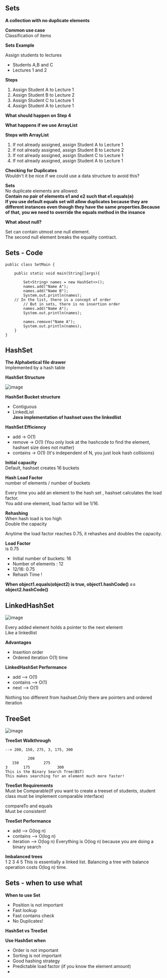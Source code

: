 ## Sets  

**A collection with no duplicate elements**  

**Common use case**  
Classification of items  

**Sets Example**  

Assign students to lectures  

- Students A,B and C
- Lectures 1 and 2  

**Steps**  

1. Assign Student A to Lecture 1  
2. Assign Student B to Lecture 2  
3. Assign Student C to Lecture 1  
4. Assign Student A to Lecture 1  

**What should happen on Step 4**  

**What happens if we use ArrayList**  

**Steps with ArrayList**  

1. If not already assigned, assign Student A to Lecture 1  
2. If not already assigned, assign Student B to Lecture 2  
3. If not already assigned, assign Student C to Lecture 1  
4. If not already assigned, assign Student A to Lecture 1  

**Checking for Duplicates**  
Wouldn't it be nice if we could use a data structure to avoid this?  

**Sets**  
No duplicate elements are allowed:  
**Contain no pair of elements e1 and e2 such that e1.equals(e)**  
**If you use default equals set will allow duplicates because they are different instances even
though they have the same properties.Because of that, you we need to override the equals method in the insance**  

**What about null?**  

Set can contain utmost one null element.  
The second null element breaks the equality contract.  

## Sets - Code  

```
public class SetMain {
  
    public static void main(String[]args){

        Set<String> names = new HashSet<>();
        names.add("Name A");
        names.add("Name B");
        System.out.println(names);
	// In the list, there is a concept of order
        // But in sets, there is no insertion order 
        names.add("Name A");
        System.out.println(names);

        names.remove("Name A");
        System.out.println(names);
    }
}
```

## HashSet 

**The Alphabetical file drawer**  
Implemented by a hash table  

**HashSet Structure**  

![image](https://user-images.githubusercontent.com/67637654/201107395-70d35043-c684-4bfc-a23b-71cde253062c.png)

**HashSet Bucket structure**  
- Contiguous  
- LinkedList  
**Java implementation of hashset uses the linkedlist**  

**HashSet Efficiency**  

- add -> O(1) 
- remove -> O(1)  (You only look at the hashcode to find the element, hashset size does not matter)
- contains -> O(1) (It's independent of N, you just look hash collisions)

**Initial capacity**  
Default, hashset creates 16 buckets  

**Hash Load Factor**  
number of elements / number of buckets  

Every time you add an element to the hash set , hashset calculates the load factor.  
You add one element, load factor will be 1/16. 

**Rehashing**  
When hash load is too high  
Double the capacity  

Anytime the load factor reaches 0.75, it rehashes and doubles the capacity.  

**Load Factor**  
is 0.75  
- Initial number of buckets: 16  
- Number of elements : 12  
- 12/16: 0.75  
- Rehash Time !

**When object1.equals(object2) is true, object1.hashCode() == object2.hashCode()**  

## LinkedHashSet  
![image](https://user-images.githubusercontent.com/67637654/201107010-20184549-72c5-4f65-81c9-aac060064550.png)  

Every added element holds a pointer to the next element  
Like a linkedlist  

**Advantages**  
- Insertion order  
- Ordered iteration O(1) time  

**LinkedHashSet Performance**  
- add --> O(1)
- contains --> O(1) 
- next --> O(1)  

Nothing too different from hashset.Only there are pointers and ordered iteration  

## TreeSet  
![image](https://user-images.githubusercontent.com/67637654/201107192-16620d73-d90a-439f-89b9-1a68d4b1ac85.png)

**TreeSet Walkthrough**  
```
--> 200, 150, 275, 3, 175, 300  

          200
   150           275
3       175            300 
This is the Binary Search Tree(BST)
This makes searching for an element much more faster!
```

**TreeSet Requirements**  
Must be Comparable(If you want to create a treeset of students, student class must be implement comparable interface)

compareTo and equals  
Must be consistent!  

**TreeSet Performance**  
- add --> O(log n)
- contains --> O(log n)  
- iteration --> O(log n)
Everything is O(log n) because you are doing a binary search  

**Imbalanced trees**  
1
  2
    3
      4
        5
This is essentially a linked list.
Balancing a tree with balance operation costs O(log n) time.


## Sets - when to use what  

**When to use Set**  

- Position is not important  
- Fast lookup  
- Fast contains check  
- No Duplicates!  

**HashSet vs TreeSet**  

**Use HashSet when**  
- Order is not important  
- Sorting is not important  
- Good hashing strategy  
- Predictable load factor  (if you know the element amount)  
- 






 

  
